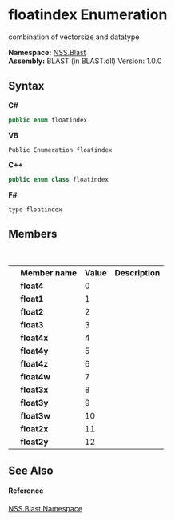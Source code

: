 # floatindex Enumeration
 

combination of vectorsize and datatype

**Namespace:**&nbsp;<a href="88b55311-4a89-0894-e27a-e157e443c7f7">NSS.Blast</a><br />**Assembly:**&nbsp;BLAST (in BLAST.dll) Version: 1.0.0

## Syntax

**C#**<br />
``` C#
public enum floatindex
```

**VB**<br />
``` VB
Public Enumeration floatindex
```

**C++**<br />
``` C++
public enum class floatindex
```

**F#**<br />
``` F#
type floatindex
```


## Members
&nbsp;<table><tr><th></th><th>Member name</th><th>Value</th><th>Description</th></tr><tr><td /><td target="F:NSS.Blast.floatindex.float4">**float4**</td><td>0</td><td /></tr><tr><td /><td target="F:NSS.Blast.floatindex.float1">**float1**</td><td>1</td><td /></tr><tr><td /><td target="F:NSS.Blast.floatindex.float2">**float2**</td><td>2</td><td /></tr><tr><td /><td target="F:NSS.Blast.floatindex.float3">**float3**</td><td>3</td><td /></tr><tr><td /><td target="F:NSS.Blast.floatindex.float4x">**float4x**</td><td>4</td><td /></tr><tr><td /><td target="F:NSS.Blast.floatindex.float4y">**float4y**</td><td>5</td><td /></tr><tr><td /><td target="F:NSS.Blast.floatindex.float4z">**float4z**</td><td>6</td><td /></tr><tr><td /><td target="F:NSS.Blast.floatindex.float4w">**float4w**</td><td>7</td><td /></tr><tr><td /><td target="F:NSS.Blast.floatindex.float3x">**float3x**</td><td>8</td><td /></tr><tr><td /><td target="F:NSS.Blast.floatindex.float3y">**float3y**</td><td>9</td><td /></tr><tr><td /><td target="F:NSS.Blast.floatindex.float3w">**float3w**</td><td>10</td><td /></tr><tr><td /><td target="F:NSS.Blast.floatindex.float2x">**float2x**</td><td>11</td><td /></tr><tr><td /><td target="F:NSS.Blast.floatindex.float2y">**float2y**</td><td>12</td><td /></tr></table>

## See Also


#### Reference
<a href="88b55311-4a89-0894-e27a-e157e443c7f7">NSS.Blast Namespace</a><br />